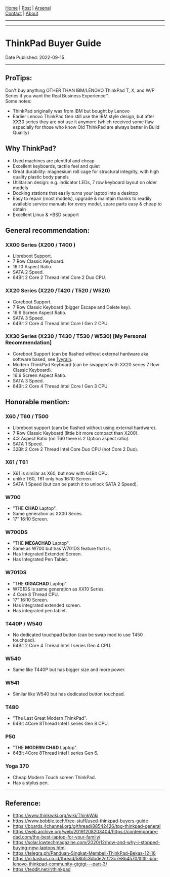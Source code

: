 <nav>
<a href="../INDEX.html">Home</a>
|
<a href="../POST.html">Post</a>
|
<a href="../ARSENAL.html">Arsenal</a>
<nav class="div-right">
<a href="../CONTACT.html">Contact</a>
|
<a href="../ABOUT.html">About</a>
</nav>
</nav>
</header>
<hr><hr>
<main>
<!-- Your Content Start After This Line -->


# ThinkPad Buyer Guide

Date Published: 2022-09-15

---

## ProTips:

Don't buy anything OTHER THAN IBM/LENOVO ThinkPad T, X, and W/P Series if you want the Real Business Experience™.  
Some notes:
* ThinkPad originally was from IBM but bought by Lenovo
* Earlier Lenovo ThinkPad Gen still use the IBM style design, but after XX30 series they are not use it anymore (which received some flaw especially for those who know Old ThinkPad are always better in Build Quality)

## Why ThinkPad?

* Used machines are plentiful and cheap
* Excellent keyboards, tactile feel and quiet
* Great durability: magnesium roll cage for structural integrity, with high quality plastic body panels
* Utilitarian design: e.g. indicator LEDs, 7 row keyboard layout on older models
* Docking stations that easily turns your laptop into a desktop
* Easy to repair (most models), upgrade & maintain thanks to readily available service manuals for every model, spare parts easy & cheap to obtain
* Excellent Linux & *BSD support

## General recommendation:

### XX00 Series (X200 / T400 )  

* Libreboot Support.  
* 7 Row Classic Keyboard.  
* 16:10 Aspect Ratio.  
* SATA 2 Speed.  
* 64Bit 2 Core 2 Thread Intel Core 2 Duo CPU.  

### XX20 Series (X220 /T420 / T520 /  W520)

* Coreboot Support.  
* 7 Row Classic Keyboard (bigger Escape and Delete key).    
* 16:9 Screen Aspect Ratio.
* SATA 3 Speed.     
* 64Bit 2 Core 4 Thread Intel Core I Gen 2 CPU.  

### XX30 Series (X230 / T430 / T530 / W530) [My Personal Recommendation]

* Coreboot Support (can be flashed without external hardware aka software based, see [1vyrain](https://1vyra.in/).  
* Modern ThinkPad Keyboard (can be swapped with XX20 series 7 Row Classic Keyboard).  
* 16:9 Screen Aspect Ratio.
* SATA 3 Speed.    
* 64Bit 2 Core 4 Thread Intel Core I Gen 3 CPU.  

## Honorable mention:

### X60 / T60 / T500

* Libreboot support (cam be flashed without using external hardware).  
* 7 Row Classic Keyboard (little bit more compact than X200).  
* 4:3 Aspect Ratio (on T60 there is 2 Option aspect ratio).  
* SATA 1 Speed.    
* 32Bit 2 Core 2 Thread Intel Core Duo CPU (not Core 2 Duo).  

### X61 / T61

* X61 is similar as X60, but now with 64Bit CPU.  
* unlike T60, T61 only has 16:10 Screen. 
* SATA 1 Speed (but can be patch it to unlock SATA 2 Speed).  

### W700

* "THE **CHAD** Laptop".  
* Same generation as XX00 Series.  
* 17" 16:10 Screen.  

### W700DS

* "THE **MEGACHAD** Laptop".  
* Same as W700 but has W701DS feature that is:  
* Has Integrated Extended Screen.  
* Has Integrated Pen Tablet.  

### W701DS

* "THE **GIGACHAD** Laptop".  
* W701DS is same generation as XX10 Series.  
* 4 Core 8 Thread CPU.  
* 17" 16:10 Screen.  
* Has integrated extended screen.  
* Has integrated pen tablet.  

### T440P / W540

* No dedicated touchpad button (can be swap mod to use T450 touchpad).  
* 64Bit 2 Core 4 Thread Intel I series Gen 4 CPU.  

### W540 

* Same like T440P but has bigger size and more power.  

### W541

* Similar like W540 but has dedicated button touchpad.  

### T480

* "The Last Great Modern ThinkPad".  
* 64Bit 4Core 8Thread Intel I series Gen 8 CPU.  

### P50

* "THE **MODERN CHAD** Laptop".  
* 64Bit 4Core 8Thread Intel I series Gen 6.  

### Yoga 370

* Cheap Modern Touch screen ThinkPad.  
* Has a stylus pen.  

---

## Reference:

* <https://www.thinkwiki.org/wiki/ThinkWiki>  
* <https://www.bobble.tech/free-stuff/used-thinkpad-buyers-guide>
* <https://boards.4channel.org/g/thread/88542426/tpg-thinkpad-general>
* <https://web.archive.org/web/20191208203404/https://contemporary-dad.com/the-best-laptop-for-your-family/>
* <https://solar.lowtechmagazine.com/2020/12/how-and-why-i-stopped-buying-new-laptops.html>
* <https://telegra.ph/Panduan-Singkat-Membeli-ThinkPad-Bekas-12-16>
* <https://m.kaskus.co.id/thread/58bfc3dbde2cf23c7e8b4570/ltltlt-ibm-lenovo-thinkpad-community-gtgtgt---part-3/>
* <https://teddit.net/r/thinkpad>
